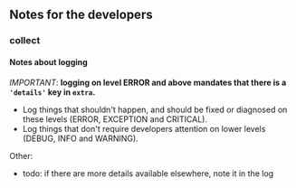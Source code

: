 ## Notes for the developers

### collect

#### Notes about logging

_IMPORTANT_: **logging on level ERROR and above mandates
that there is a `'details'` key in `extra`.**

- Log things that shouldn't happen, and should be fixed or diagnosed
  on these levels (ERROR, EXCEPTION and CRITICAL).
- Log things that don't require developers attention
  on lower levels (DEBUG, INFO and WARNING).

Other:

- todo: if there are more details available elsewhere, note it in the log
